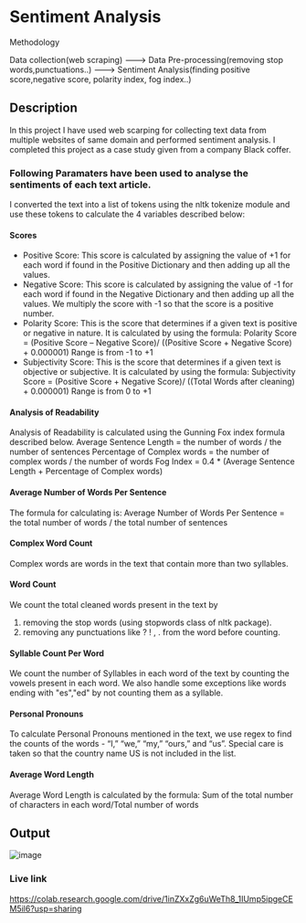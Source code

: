 # Sentiment Analysis
Methodology

Data collection(web scraping) ---> Data Pre-processing(removing stop words,punctuations..) ---> Sentiment Analysis(finding positive score,negative score, polarity index, fog index..)

## Description

In this project I have used web scarping for collecting text data from multiple websites of same domain and performed sentiment analysis. I completed
this project as a case study given from a company Black coffer. 

### Following Paramaters have been used to analyse the sentiments of each text article. 
I converted the text into a list of tokens using the nltk tokenize module and use these tokens to calculate the 4 variables described below:
#### Scores
* Positive Score: This score is calculated by assigning the value of +1 for each word if found in the Positive Dictionary and then adding up all the values.
* Negative Score: This score is calculated by assigning the value of -1 for each word if found in the Negative Dictionary and then adding up all the values. We multiply the score with -1 so that the score is a positive number.
* Polarity Score: This is the score that determines if a given text is positive or negative in nature. It is calculated by using the formula: 
  Polarity Score = (Positive Score – Negative Score)/ ((Positive Score + Negative Score) + 0.000001)
  Range is from -1 to +1
* Subjectivity Score: This is the score that determines if a given text is objective or subjective. It is calculated by using the formula: 
  Subjectivity Score = (Positive Score + Negative Score)/ ((Total Words after cleaning) + 0.000001)
  Range is from 0 to +1

#### Analysis of Readability
Analysis of Readability is calculated using the Gunning Fox index formula described below.
Average Sentence Length = the number of words / the number of sentences
Percentage of Complex words = the number of complex words / the number of words 
Fog Index = 0.4 * (Average Sentence Length + Percentage of Complex words)

#### Average Number of Words Per Sentence
The formula for calculating is:
Average Number of Words Per Sentence = the total number of words / the total number of sentences

#### Complex Word Count
Complex words are words in the text that contain more than two syllables.

#### Word Count
We count the total cleaned words present in the text by 
1.	removing the stop words (using stopwords class of nltk package).
2.	removing any punctuations like ? ! , . from the word before counting.

#### Syllable Count Per Word
We count the number of Syllables in each word of the text by counting the vowels present in each word. We also handle some exceptions like words ending with "es","ed" by not counting them as a syllable.

#### Personal Pronouns
To calculate Personal Pronouns mentioned in the text, we use regex to find the counts of the words - “I,” “we,” “my,” “ours,” and “us”. Special care is taken so that the country name US is not included in the list.

#### Average Word Length
Average Word Length is calculated by the formula:
Sum of the total number of characters in each word/Total number of words



## Output
![image](https://user-images.githubusercontent.com/81084807/208061935-1057b3f5-f321-48fa-a7a2-0ed762511f3b.png)

### Live link
https://colab.research.google.com/drive/1inZXxZg6uWeTh8_1IUmp5ipgeCEM5il6?usp=sharing



